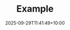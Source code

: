 ---
weight: 999
title: "Example"
description: ""
icon: "article"
date: "2025-09-29T11:41:49+10:00"
lastmod: "2025-09-29T11:41:49+10:00"
draft: true
toc: true
---